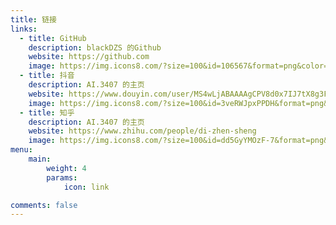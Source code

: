 ```yaml
---
title: 链接
links:
  - title: GitHub
    description: blackDZS 的Github
    website: https://github.com
    image: https://img.icons8.com/?size=100&id=106567&format=png&color=000000
  - title: 抖音
    description: AI.3407 的主页
    website: https://www.douyin.com/user/MS4wLjABAAAAgCPV8d0x7IJ7tX8g3FOUY3FwI1D8PXkUJQAR1hpDLKE
    image: https://img.icons8.com/?size=100&id=3veRWJpxPPDH&format=png&color=000000
  - title: 知乎
    description: AI.3407 的主页
    website: https://www.zhihu.com/people/di-zhen-sheng
    image: https://img.icons8.com/?size=100&id=dd5GyYMOzF-7&format=png&color=5C7CFA
menu:
    main: 
        weight: 4
        params:
            icon: link

comments: false
---
```


<!-- To use this feature, add `links` section to frontmatter.

This page's frontmatter:

```yaml
links:
  - title: GitHub
    description: GitHub is the world's largest software development platform.
    website: https://github.com
    image: https://github.githubassets.com/images/modules/logos_page/GitHub-Mark.png
  - title: TypeScript
    description: TypeScript is a typed superset of JavaScript that compiles to plain JavaScript.
    website: https://www.typescriptlang.org
    image: ts-logo-128.jpg
```

`image` field accepts both local and external images. -->